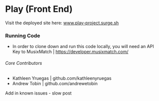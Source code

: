 # Play (Front End)

Visit the deployed site here: www.play-project.surge.sh

### Running Code
- In order to clone down and run this code locally, you will need an API Key to MusixMatch | https://developer.musixmatch.com/

###### Core Contributors
  - Kathleen Yruegas | github.com/kathleenyruegas
  - Andrew Tobin | github.com/andrewetobin

Add in known issues - slow post
